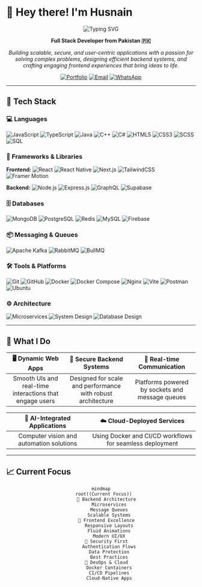# 👋 Hey there! I'm Husnain

<div align="center">

![Typing SVG](https://readme-typing-svg.herokuapp.com?font=Fira+Code&size=30&pause=1000&color=6366F1&center=true&vCenter=true&width=600&lines=Full+Stack+Developer;MERN+Stack+Specialist;From+Pakistan+🇵🇰;Building+Scalable+Solutions)

**Full Stack Developer from Pakistan 🇵🇰**

*Building scalable, secure, and user-centric applications with a passion for solving complex problems, designing efficient backend systems, and crafting engaging frontend experiences that bring ideas to life.*

[![Portfolio](https://img.shields.io/badge/Portfolio-Coming_Soon-blue?style=for-the-badge&logo=safari&logoColor=white)](https://github.com/hux-x)
[![Email](https://img.shields.io/badge/Email-husnainiqbal577@gmail.com-red?style=for-the-badge&logo=gmail&logoColor=white)](mailto:husnainiqbal577@gmail.com)
[![WhatsApp](https://img.shields.io/badge/WhatsApp-+923424136198-25D366?style=for-the-badge&logo=whatsapp&logoColor=white)](https://wa.me/923424136198)

</div>

--- 

## 🔧 Tech Stack

### 💻 Languages
![JavaScript](https://img.shields.io/badge/JavaScript-F7DF1E?style=for-the-badge&logo=javascript&logoColor=black)
![TypeScript](https://img.shields.io/badge/TypeScript-007ACC?style=for-the-badge&logo=typescript&logoColor=white)
![Java](https://img.shields.io/badge/Java-ED8B00?style=for-the-badge&logo=openjdk&logoColor=white)
![C++](https://img.shields.io/badge/C++-00599C?style=for-the-badge&logo=c%2B%2B&logoColor=white)
![C#](https://img.shields.io/badge/C%23-239120?style=for-the-badge&logo=c-sharp&logoColor=white)
![HTML5](https://img.shields.io/badge/HTML5-E34F26?style=for-the-badge&logo=html5&logoColor=white)
![CSS3](https://img.shields.io/badge/CSS3-1572B6?style=for-the-badge&logo=css3&logoColor=white)
![SCSS](https://img.shields.io/badge/SCSS-CC6699?style=for-the-badge&logo=sass&logoColor=white)
![SQL](https://img.shields.io/badge/SQL-316192?style=for-the-badge&logo=postgresql&logoColor=white)

### 🧰 Frameworks & Libraries

**Frontend:**
![React](https://img.shields.io/badge/React-20232A?style=for-the-badge&logo=react&logoColor=61DAFB)
![React Native](https://img.shields.io/badge/React_Native-20232A?style=for-the-badge&logo=react&logoColor=61DAFB)
![Next.js](https://img.shields.io/badge/Next.js-000000?style=for-the-badge&logo=next.js&logoColor=white)
![TailwindCSS](https://img.shields.io/badge/Tailwind_CSS-38B2AC?style=for-the-badge&logo=tailwind-css&logoColor=white)
![Framer Motion](https://img.shields.io/badge/Framer_Motion-0055FF?style=for-the-badge&logo=framer&logoColor=white)

**Backend:**
![Node.js](https://img.shields.io/badge/Node.js-43853D?style=for-the-badge&logo=node.js&logoColor=white)
![Express.js](https://img.shields.io/badge/Express.js-404D59?style=for-the-badge&logo=express&logoColor=white)
![GraphQL](https://img.shields.io/badge/GraphQL-E10098?style=for-the-badge&logo=graphql&logoColor=white)
![Supabase](https://img.shields.io/badge/Supabase-3ECF8E?style=for-the-badge&logo=supabase&logoColor=white)

### 🗄️ Databases
![MongoDB](https://img.shields.io/badge/MongoDB-4EA94B?style=for-the-badge&logo=mongodb&logoColor=white)
![PostgreSQL](https://img.shields.io/badge/PostgreSQL-316192?style=for-the-badge&logo=postgresql&logoColor=white)
![Redis](https://img.shields.io/badge/Redis-DC382D?style=for-the-badge&logo=redis&logoColor=white)
![MySQL](https://img.shields.io/badge/MySQL-00000F?style=for-the-badge&logo=mysql&logoColor=white)
![Firebase](https://img.shields.io/badge/Firebase-039BE5?style=for-the-badge&logo=firebase&logoColor=white)

### 📦 Messaging & Queues
![Apache Kafka](https://img.shields.io/badge/Apache_Kafka-231F20?style=for-the-badge&logo=apache-kafka&logoColor=white)
![RabbitMQ](https://img.shields.io/badge/RabbitMQ-FF6600?style=for-the-badge&logo=rabbitmq&logoColor=white)
![BullMQ](https://img.shields.io/badge/BullMQ-FF4444?style=for-the-badge&logo=bull&logoColor=white)

### 🛠️ Tools & Platforms
![Git](https://img.shields.io/badge/Git-F05032?style=for-the-badge&logo=git&logoColor=white)
![GitHub](https://img.shields.io/badge/GitHub-100000?style=for-the-badge&logo=github&logoColor=white)
![Docker](https://img.shields.io/badge/Docker-2496ED?style=for-the-badge&logo=docker&logoColor=white)
![Docker Compose](https://img.shields.io/badge/Docker_Compose-2496ED?style=for-the-badge&logo=docker&logoColor=white)
![Nginx](https://img.shields.io/badge/Nginx-009639?style=for-the-badge&logo=nginx&logoColor=white)
![Vite](https://img.shields.io/badge/Vite-646CFF?style=for-the-badge&logo=vite&logoColor=white)
![Postman](https://img.shields.io/badge/Postman-FF6C37?style=for-the-badge&logo=postman&logoColor=white)
![Ubuntu](https://img.shields.io/badge/Ubuntu-E95420?style=for-the-badge&logo=ubuntu&logoColor=white)

### ⚙️ Architecture
![Microservices](https://img.shields.io/badge/Microservices-FF6B6B?style=for-the-badge&logo=microservices&logoColor=white)
![System Design](https://img.shields.io/badge/System_Design-4ECDC4?style=for-the-badge&logo=systemdesign&logoColor=white)
![Database Design](https://img.shields.io/badge/Database_Design-45B7D1?style=for-the-badge&logo=database&logoColor=white)

---

## 🚀 What I Do

<div align="center">

| 🖥️ **Dynamic Web Apps** | 🔐 **Secure Backend Systems** | 📡 **Real-time Communication** |
|:---:|:---:|:---:|
| Smooth UIs and real-time interactions that engage users | Designed for scale and performance with robust architecture | Platforms powered by sockets and message queues |

| 🤖 **AI-Integrated Applications** | ☁️ **Cloud-Deployed Services** |
|:---:|:---:|
| Computer vision and automation solutions | Using Docker and CI/CD workflows for seamless deployment |

</div>

---

## 📈 Current Focus

<div align="center">

```mermaid
mindmap
  root((Current Focus))
    🧱 Backend Architecture
      Microservices
      Message Queues
      Scalable Systems
    🎨 Frontend Excellence
      Responsive Layouts
      Fluid Animations
      Modern UI/UX
    🔐 Security First
      Authentication Flows
      Data Protection
      Best Practices
    🐳 DevOps & Cloud
      Docker Containers
      CI/CD Pipelines
      Cloud-Native Apps
